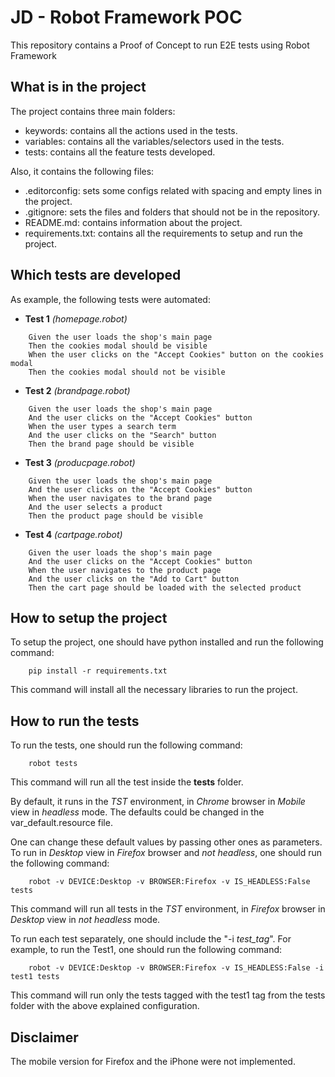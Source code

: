# JD - Robot Framework POC
This repository contains a Proof of Concept to run E2E tests using Robot Framework

## What is in the project
The project contains three main folders:
- keywords: contains all the actions used in the tests.
- variables: contains all the variables/selectors used in the tests.
- tests: contains all the feature tests developed.

Also, it contains the following files:
- .editorconfig: sets some configs related with spacing and empty lines in the project.
- .gitignore: sets the files and folders that should not be in the repository.
- README.md: contains information about the project.
- requirements.txt: contains all the requirements to setup and run the project.

## Which tests are developed
As example, the following tests were automated:
- **Test 1** *(homepage.robot)*
```gherkin
    Given the user loads the shop's main page
    Then the cookies modal should be visible
    When the user clicks on the "Accept Cookies" button on the cookies modal
    Then the cookies modal should not be visible
```

- **Test 2** *(brandpage.robot)*
```gherkin
    Given the user loads the shop's main page
    And the user clicks on the "Accept Cookies" button
    When the user types a search term
    And the user clicks on the "Search" button
    Then the brand page should be visible
```

- **Test 3** *(producpage.robot)*
```gherkin
    Given the user loads the shop's main page
    And the user clicks on the "Accept Cookies" button
    When the user navigates to the brand page
    And the user selects a product
    Then the product page should be visible
```

- **Test 4** *(cartpage.robot)*
```gherkin
    Given the user loads the shop's main page
    And the user clicks on the "Accept Cookies" button
    When the user navigates to the product page
    And the user clicks on the "Add to Cart" button
    Then the cart page should be loaded with the selected product
```

## How to setup the project
To setup the project, one should have python installed and run the following command:

```shell
    pip install -r requirements.txt
```

This command will install all the necessary libraries to run the project.

## How to run the tests
To run the tests, one should run the following command:

```shell
    robot tests
```

This command will run all the test inside the **tests** folder.

By default, it runs in the *TST* environment, in *Chrome* browser in *Mobile* view in *headless* mode. The defaults could be changed in the var_default.resource file.

One can change these default values by passing other ones as parameters. To run in *Desktop* view in *Firefox* browser and *not headless*, one should run the following command:

```shell
    robot -v DEVICE:Desktop -v BROWSER:Firefox -v IS_HEADLESS:False tests
```

This command will run all tests in the *TST* environment, in *Firefox* browser in *Desktop* view in *not headless* mode.

To run each test separately, one should include the "-i *test_tag*". For example, to run the Test1, one should run the following command:

```shell
    robot -v DEVICE:Desktop -v BROWSER:Firefox -v IS_HEADLESS:False -i test1 tests
```

This command will run only the tests tagged with the test1 tag from the tests folder with the above explained configuration.

## Disclaimer
The mobile version for Firefox and the iPhone were not implemented.
